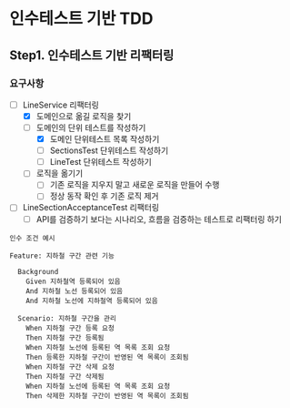 # 인수테스트 기반 TDD

## Step1. 인수테스트 기반 리팩터링

### 요구사항

- [ ] LineService 리팩터링 
  - [x] 도메인으로 옮길 로직을 찾기
  - [ ] 도메인의 단위 테스트를 작성하기
    - [x] 도메인 단위테스트 목록 작성하기
    - [ ] SectionsTest 단위테스트 작성하기
    - [ ] LineTest 단위테스트 작성하기
  - [ ] 로직을 옮기기
    - [ ] 기존 로직을 지우지 말고 새로운 로직을 만들어 수행
    - [ ] 정상 동작 확인 후 기존 로직 제거
- [ ] LineSectionAcceptanceTest 리팩터링
  - [ ] API를 검증하기 보다는 시나리오, 흐름을 검증하는 테스트로 리팩터링 하기

```
인수 조건 예시

Feature: 지하철 구간 관련 기능

  Background 
    Given 지하철역 등록되어 있음
    And 지하철 노선 등록되어 있음
    And 지하철 노선에 지하철역 등록되어 있음

  Scenario: 지하철 구간을 관리
    When 지하철 구간 등록 요청
    Then 지하철 구간 등록됨
    When 지하철 노선에 등록된 역 목록 조회 요청
    Then 등록한 지하철 구간이 반영된 역 목록이 조회됨
    When 지하철 구간 삭제 요청
    Then 지하철 구간 삭제됨
    When 지하철 노선에 등록된 역 목록 조회 요청
    Then 삭제한 지하철 구간이 반영된 역 목록이 조회됨

```